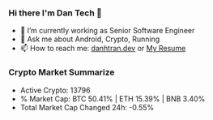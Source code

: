 ### Hi there I'm Dan Tech 👋

- 🔭 I’m currently working as Senior Software Engineer
- 💬 Ask me about Android, Crypto, Running 
- 📫 How to reach me: <a href="https://danhtran.dev" target="_blank">danhtran.dev</a> or <a href="Dan-Resume.pdf" target="_blank">My Resume</a>

### Crypto Market Summarize
- Active Crypto: 13796
- % Market Cap: BTC 50.41% | ETH 15.39% | BNB 3.40%
- Total Market Cap Changed 24h: -0.55%

